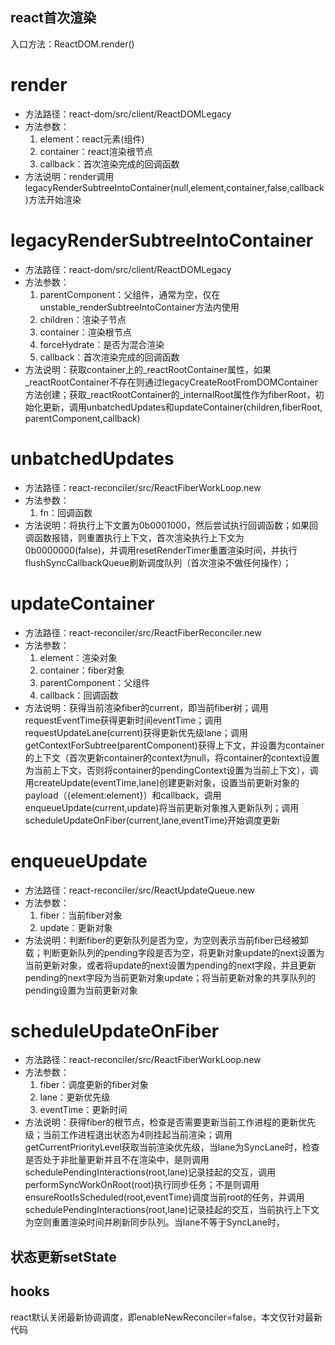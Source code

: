 ## react首次渲染

入口方法：ReactDOM.render()

# render
+ 方法路径：react-dom/src/client/ReactDOMLegacy
+ 方法参数：
    1. element：react元素(组件)
    2. container：react渲染根节点
    3. callback：首次渲染完成的回调函数
+ 方法说明：render调用legacyRenderSubtreeIntoContainer(null,element,container,false,callback)方法开始渲染

# legacyRenderSubtreeIntoContainer
+ 方法路径：react-dom/src/client/ReactDOMLegacy
+ 方法参数：
    1. parentComponent：父组件，通常为空，仅在unstable_renderSubtreeIntoContainer方法内使用
    2. children：渲染子节点
    3. container：渲染根节点
    4. forceHydrate：是否为混合渲染
    5. callback：首次渲染完成的回调函数
+ 方法说明：获取container上的_reactRootContainer属性，如果_reactRootContainer不存在则通过legacyCreateRootFromDOMContainer方法创建；获取_reactRootContainer的_internalRoot属性作为fiberRoot，初始化更新，调用unbatchedUpdates和updateContainer(children,fiberRoot, parentComponent,callback)

# unbatchedUpdates
+ 方法路径：react-reconciler/src/ReactFiberWorkLoop.new
+ 方法参数：
    1. fn：回调函数
+ 方法说明：将执行上下文置为0b0001000，然后尝试执行回调函数；如果回调函数报错，则重置执行上下文，首次渲染执行上下文为0b0000000(false)，并调用resetRenderTimer重置渲染时间，并执行flushSyncCallbackQueue刷新调度队列（首次渲染不做任何操作）；

# updateContainer
+ 方法路径：react-reconciler/src/ReactFiberReconciler.new
+ 方法参数：
    1. element：渲染对象
    2. container：fiber对象
    3. parentComponent：父组件
    4. callback：回调函数
+ 方法说明：获得当前渲染fiber的current，即当前fiber树；调用requestEventTime获得更新时间eventTime；调用requestUpdateLane(current)获得更新优先级lane；调用getContextForSubtree(parentComponent)获得上下文，并设置为container的上下文（首次更新container的context为null，将container的context设置为当前上下文，否则将container的pendingContext设置为当前上下文），调用createUpdate(eventTime,lane)创建更新对象，设置当前更新对象的payload（{element:element}）和callback，调用enqueueUpdate(current,update)将当前更新对象推入更新队列；调用scheduleUpdateOnFiber(current,lane,eventTime)开始调度更新

# enqueueUpdate
+ 方法路径：react-reconciler/src/ReactUpdateQueue.new
+ 方法参数：
    1. fiber：当前fiber对象
    2. update：更新对象
+ 方法说明：判断fiber的更新队列是否为空，为空则表示当前fiber已经被卸载；判断更新队列的pending字段是否为空，将更新对象update的next设置为当前更新对象，或者将update的next设置为pending的next字段，并且更新pending的next字段为当前更新对象update；将当前更新对象的共享队列的pending设置为当前更新对象

# scheduleUpdateOnFiber
+ 方法路径：react-reconciler/src/ReactFiberWorkLoop.new
+ 方法参数：
    1. fiber：调度更新的fiber对象
    2. lane：更新优先级
    3. eventTime：更新时间
+ 方法说明：获得fiber的根节点，检查是否需要更新当前工作进程的更新优先级；当前工作进程退出状态为4则挂起当前渲染；调用getCurrentPriorityLevel获取当前渲染优先级，当lane为SyncLane时，检查是否处于非批量更新并且不在渲染中，是则调用schedulePendingInteractions(root,lane)记录挂起的交互，调用performSyncWorkOnRoot(root)执行同步任务；不是则调用ensureRootIsScheduled(root,eventTime)调度当前root的任务，并调用schedulePendingInteractions(root,lane)记录挂起的交互，当前执行上下文为空则重置渲染时间并刷新同步队列。当lane不等于SyncLane时，

## 状态更新setState

## hooks


react默认关闭最新协调调度，即enableNewReconciler=false，本文仅针对最新代码